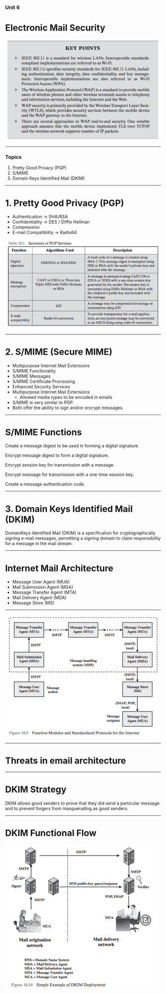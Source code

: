 <!--footer: *NS-U4-WIRELESS-NW-SEC*-->
<!--slidenumbers: true-->
<!--autoscale: true-->
<!--build-lists: true-->

<!--# BSCIT-->
<!--# Network Security-->
<!--# Unit 6-->
<!--# Electronic Mail Security-->

### Unit 6
# Electronic Mail Security

![fit](./images/17/17-key-points.png)

---
### Topics
1. Pretty Good Privacy (PGP)
2. S/MIME
3. Domain Keys Identified Mail (DKIM)

---
# 1. Pretty Good Privacy (PGP)

- Authentication -> SHA/RSA
- Confidentiality -> DES / Diffie Hellman
- Compression
- E-mail Compatibility -> Radix64

![fit](./images/18/18.1.table.png)

---
# 2. S/MIME (Secure MIME)

- Multipurpose Internet Mail Extensions
- S/MIME Functionality
- S/MIME Messages
- S/MIME Certificate Processing
- Enhanced Security Services
- Multipurpose Internet Mail Extensions
	- Allowed media types to be encoded in emails
- S/MIME is very similar to PGP.
- Both offer the ability to sign and/or encrypt messages.

---
# S/MIME Functions

Create a message digest to be used in forming a digital signature.

Encrypt message digest to form a digital signature.

Encrypt session key for transmission with a message.

Encrypt message for transmission with a one-time session key.

Create a message authentication code.

<!-- • Enveloped data -->

<!-- : This consists of encrypted content of any type and encryptedcontent encryption keys for one or more recipients. -->

<!-- • Signed data -->

<!-- : A digital signature is formed by taking the message digest of the content to be signed and then encrypting that with the private key of the signer. The content plus signature are then encoded using base64 encoding. A signed data message can only be viewed by a recipient with S/MIME capability. -->

<!-- • Clear-signed data -->

<!-- : As with signed data, a digital signature of the content is formed. However, in this case, only the digital signature is encoded using base64.As a result, recipients without S/MIME capability can view the message content, although they cannot verify the signature. -->

<!-- • Signed and enveloped data -->

<!-- Signed-only and encrypted-only entities may be nested, so that encrypted data may be signed and signed data or clear-signed data may be encrypted. -->

---
# 3. Domain Keys Identified Mail (DKIM)

DomainKeys Identified Mail (DKIM) is a specification for cryptographically signing e-mail messages, permitting a signing domain to claim responsibility for a message in the mail stream.

---
# Internet Mail Architecture
- Message User Agent (MUA)
- Mail Submission Agent (MSA)
- Message Transfer Agent (MTA)
- Mail Delivery Agent (MDA)
- Message Store (MS)

---
![fit](./images/18/18.9.png)

---
# Threats in email architecture

<!-- - characteristics
- capabilities
- location -->

---
# DKIM Strategy
DKIM allows good senders to prove that they did send a particular message and to prevent forgers from masquerading as good senders.

---

# DKIM Functional Flow

![fit inline](./images/18/18.10.png)

<!--
![fit](./images/18/18-key-points.png)
![fit](./images/18/18.1.png)
![fit](./images/18/18.2.png)
![fit](./images/18/18.3.png)
![fit](./images/18/18.4.png)
![fit](./images/18/18.5.png)
![fit](./images/18/18.6.png)
![fit](./images/18/18.7.png)
![fit](./images/18/18.8.png)
![fit](./images/18/18.9.png)
![fit](./images/18/18.10.png)
![fit](./images/18/18.11.png)

![fit](./images/18/18.1.table.png)
![fit](./images/18/18.2.table.png)
![fit](./images/18/18.3.table.png)
![fit](./images/18/18.4.table.png)
![fit](./images/18/18.5.table.png)
![fit](./images/18/18.6.table.png)
![fit](./images/18/18.7.table.png)
![fit](./images/18/18.8.table.png)
-->
